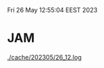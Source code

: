 Fri 26 May 12:55:04 EEST 2023
# JAM
<a href='./cache/202305/26_12.log'>./cache/202305/26_12.log</a>
